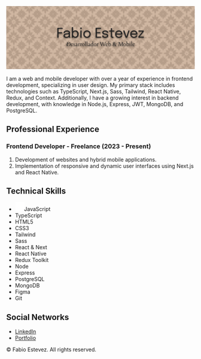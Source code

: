 <link href='./style.css' rel='stylesheet'/>

<img src="./resources/BannerGitHub.png" alt="Fabio Estevez Banner"/>
<p>
I am a web and mobile developer with over a year of experience in frontend development, specializing in user design. My primary stack includes technologies such as TypeScript, Next.js, Sass, Tailwind, React Native, Redux, and Context. Additionally, I have a growing interest in backend development, with knowledge in Node.js, Express, JWT, MongoDB, and PostgreSQL.
</p>

<article>
    <h2>Professional Experience</h2>
    <h3>Frontend Developer - Freelance (2023 - Present)</h3>
    <ol>
        <li>Development of websites and hybrid mobile applications.</li>
        <li>Implementation of responsive and dynamic user interfaces using Next.js and React Native.</li>
    </ol>
</article>

<article>
    <h2>Technical Skills</h2>
    <ul>
        <li><img src='./resources/javascript.png'/>JavaScript</li>
        <li><box-icon type='logo' color='currentcolor' name='typescript'></box-icon>TypeScript</li>
        <li><box-icon type='logo' color='currentcolor' name='html5'></box-icon>HTML5</li>
        <li><box-icon type='logo' color='currentcolor' name='css3'></box-icon>CSS3</li>
        <li><box-icon type='logo' color='currentcolor' name='tailwind-css'></box-icon>Tailwind</li>
        <li><box-icon type='logo' color='currentcolor' name='sass'></box-icon>Sass</li>
        <li><box-icon type='logo' color='currentcolor' name='react'></box-icon>React & Next</li>
        <li><box-icon type='logo' color='currentcolor' name='react'></box-icon>React Native</li>
        <li><box-icon type='logo' color='currentcolor' name='redux'></box-icon>Redux Toolkit</li>
        <li><box-icon type='logo' color='currentcolor' name='nodejs'></box-icon>Node</li>
        <li><box-icon type='logo' color='currentcolor' name='nodejs'></box-icon>Express</li>
        <li><box-icon type='logo' color='currentcolor' name='postgresql'></box-icon>PostgreSQL</li>
        <li><box-icon type='logo' color='currentcolor' name='mongodb'></box-icon>MongoDB</li>
        <li><box-icon type='logo' color='currentcolor' name='figma'></box-icon>Figma</li>
        <li><box-icon type='logo' color='currentcolor' name='git'></box-icon>Git</li>
    </ul>
</article>

<article>
    <h2>Social Networks</h2>
    <ul>
        <li><a id='linkedin' href='https://www.linkedin.com/in/fabioestevezeh/'><box-icon type='logo' color='currentcolor' name='linkedin'></box-icon>LinkedIn</a></li>
        <li><a href='https://fabio-estevez-developer.vercel.app'><box-icon type='solid' color='currentcolor' name='folder'></box-icon>Portfolio</a></li>
    </ul>
</article>

<footer>
    <p>© Fabio Estevez. All rights reserved.</p>
</footer>

<script src="https://unpkg.com/boxicons@2.1.4/dist/boxicons.js"></script>
